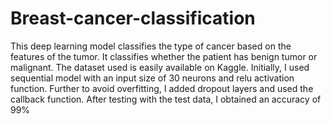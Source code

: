 # Breast-cancer-classification
This deep learning model classifies the type of cancer based on the features of the tumor.
It classifies whether the patient has benign tumor or malignant.
The dataset used is easily available on Kaggle.
Initially, I used sequential model with an input size of 30 neurons and relu activation function.
Further to avoid overfitting, I added dropout layers and used the callback function.
After testing with the test data, I obtained an accuracy of 99%
